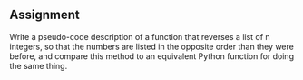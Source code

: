## Assignment
Write a pseudo-code description of a function that reverses a list of n integers, so that the numbers are listed in the opposite order than they were before, and compare this method to an equivalent Python function for doing the same thing.

